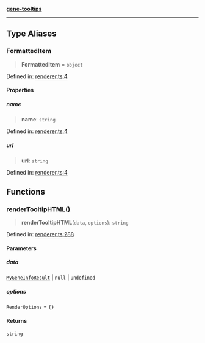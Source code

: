 [**gene-tooltips**](README.md)

***

## Type Aliases

### FormattedItem

> **FormattedItem** = `object`

Defined in: [renderer.ts:4](https://github.com/mattjmeier/gene-tooltips/blob/547536637276ecddcde4082e6f81e07f2bdbbbf9/src/renderer.ts#L4)

#### Properties

##### name

> **name**: `string`

Defined in: [renderer.ts:4](https://github.com/mattjmeier/gene-tooltips/blob/547536637276ecddcde4082e6f81e07f2bdbbbf9/src/renderer.ts#L4)

##### url

> **url**: `string`

Defined in: [renderer.ts:4](https://github.com/mattjmeier/gene-tooltips/blob/547536637276ecddcde4082e6f81e07f2bdbbbf9/src/renderer.ts#L4)

## Functions

### renderTooltipHTML()

> **renderTooltipHTML**(`data`, `options`): `string`

Defined in: [renderer.ts:288](https://github.com/mattjmeier/gene-tooltips/blob/547536637276ecddcde4082e6f81e07f2bdbbbf9/src/renderer.ts#L288)

#### Parameters

##### data

[`MyGeneInfoResult`](config.md#mygeneinforesult) | `null` | `undefined`

##### options

`RenderOptions` = `{}`

#### Returns

`string`

